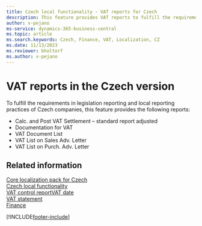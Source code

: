 ```yaml
---
title: Czech local functionality - VAT reports for Czech
description: This feature provides VAT reports to fulfill the requirements in legislation reporting and local reporting practices of Czech companies.
author: v-pejano
ms-service: dynamics-365-business-central
ms.topic: article
ms.search.keywords: Czech, Finance, VAT, Localization, CZ
ms.date: 11/13/2023
ms.reviewer: bholtorf
ms.author: v-pejano
---
```



# VAT reports in the Czech version

To fulfill the requirements in legislation reporting and local reporting practices of Czech companies, this feature provides the following reports:

- Calc. and Post VAT Settlement – standard report adjusted
- Documentation for VAT
- VAT Document List
- VAT List on Sales Adv. Letter
- VAT List on Purch. Adv. Letter

## Related information

[Core localization pack for Czech](ui-extensions-core-localization-pack-cz.md)  
[Czech local functionality](czech-local-functionality.md)  
[VAT control report](vat-control-report.md)[VAT date](how-to-setup-vat-date.md)  
[VAT statement](vat-statement.md)  
[Finance](../../finance.md)  


[!INCLUDE[footer-include](../../includes/footer-banner.md)]
